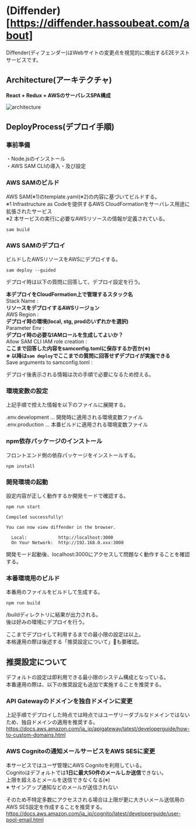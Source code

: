 # (Diffender)[https://diffender.hassoubeat.com/about]

Diffender(ディフェンダー)はWebサイトの変更点を視覚的に検出するE2Eテストサービスです。

## Architecture(アーキテクチャ)
**React + Redux + AWSのサーバレスSPA構成**

![architecture](https://user-images.githubusercontent.com/42881127/98458607-e180d700-21d5-11eb-8e83-dc4e002465c3.png)

## DeployProcess(デプロイ手順)

### 事前準備
・Node.jsのインストール  
・AWS SAM CLIの導入・及び設定  

### AWS SAMのビルド
AWS SAM(※1)のtemplate.yaml(※2)の内容に基づいてビルドする。  
※1 Infrastructure as Codeを提供するAWS CloudFormationをサーバレス用途に拡張されたサービス  
※2 本サービスの実行に必要なAWSリソースの情報が定義されている。

`sam build`

### AWS SAMのデプロイ
ビルドしたAWSリソースをAWSにデプロイする。

`sam deploy --guided`

デプロイ時は以下の質問に回答して、デプロイ設定を行う。

**本デプロイをCloudFormation上で管理するスタック名**  
Stack Name :  
**リソースをデプロイするAWSリージョン**  
AWS Region :  
**デプロイ時の環境(local, stg, prodのいずれかを選択)**  
Parameter Env :  
**デプロイ時の必要なIAMロールを生成してよいか？**  
Allow SAM CLI IAM role creation :  
**ここまで回答した内容をsamconfig.tomlに保存するか否か(※)**  
**※ 以降は`sam deploy`でここまでの質問に回答せずデプロイが実施できる**  
Save arguments to samconfig.toml :  

デプロイ後表示される情報は次の手順で必要になるため控える。

### 環境変数の設定
上記手順で控えた情報を以下のファイルに展開する。

.env.development ... 開発時に適用される環境変数ファイル  
.env.production ... 本番ビルドに適用される環境変数ファイル  

### npm依存パッケージのインストール
フロントエンド側の依存パッケージをインストールする。

`npm install`

### 開発環境の起動
設定内容が正しく動作するか開発モードで確認する。

```
npm run start

Compiled successfully!

You can now view diffender in the browser.

  Local:            http://localhost:3000
  On Your Network:  http://192.168.0.xxx:3000
```

開発モード起動後、localhost:3000にアクセスして問題なく動作することを確認する。

### 本番環境用のビルド
本番用のファイルをビルドして生成する。

`npm run build`

/buildディレクトリに結果が出力される。  
後は好みの環境にデプロイを行う。


ここまでデプロイして利用するまでの最小限の設定は以上。  
本格運用の際は後述する「推奨設定について」も要確認。

## 推奨設定について
デフォルトの設定は即利用できる最小限のシステム構成となっている。  
本番運用の際は、以下の推奨設定も追加で実施することを推奨する。  

### API Gatewayのドメインを独自ドメインに変更
上記手順でデプロイした時点では時点ではユーザリーダブルなドメインではないため、独自ドメインの適用を推奨する。  
https://docs.aws.amazon.com/ja_jp/apigateway/latest/developerguide/how-to-custom-domains.html

### AWS Cognitoの通知メールサービスをAWS SESに変更
本サービスではユーザ管理にAWS Cognitoを利用している。  
Cognitoはデフォルトでは**1日に最大50件のメールしか送信**できない。  
上限を超えるとメールを送信できなくなる(※)  
※ サインアップ通知などのメールが送信されない  

そのため不特定多数にアクセスされる場合は上限が更に大きいメール送信用のAWS SES設定を作成することを推奨する。  
https://docs.aws.amazon.com/ja_jp/cognito/latest/developerguide/user-pool-email.html